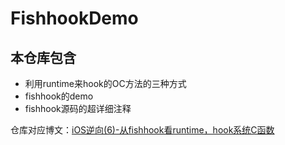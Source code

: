 # FishhookDemo

## 本仓库包含
* 利用runtime来hook的OC方法的三种方式
* fishhook的demo
* fishhook源码的超详细注释

仓库对应博文：[iOS逆向(6)-从fishhook看runtime，hook系统C函数](http://note.youdao.com/noteshare?id=ec9517fe09ed9e68a99ff118821480b8)
